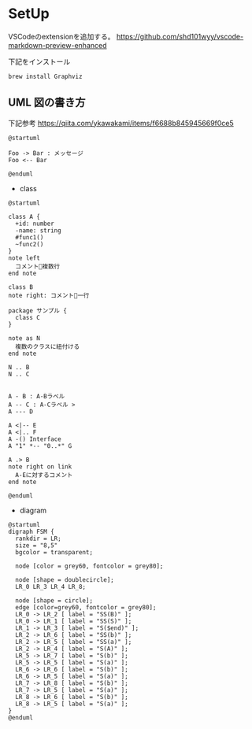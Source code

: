 # SetUp
VSCodeのextensionを追加する。
https://github.com/shd101wyy/vscode-markdown-preview-enhanced

下記をインストール
```
brew install Graphviz
```

## UML 図の書き方
下記参考
https://qiita.com/ykawakami/items/f6688b845945669f0ce5

```PlantUML
@startuml

Foo -> Bar : メッセージ
Foo <-- Bar

@enduml
```

- class
  
```PlantUML
@startuml

class A {
  +id: number
  -name: string
  #func1()
  ~func2()
}
note left
  コメント複数行
end note

class B
note right: コメント一行

package サンプル {
  class C
}

note as N
  複数のクラスに紐付ける
end note

N .. B
N .. C


A - B : A-Bラベル
A -- C : A-Cラベル >
A --- D

A <|-- E
A <|.. F
A -() Interface
A "1" *-- "0..*" G

A .> B
note right on link
  A-Eに対するコメント
end note

@enduml
```


- diagram
```PlantUML
@startuml
digraph FSM {
  rankdir = LR;
  size = "8,5"
  bgcolor = transparent;

  node [color = grey60, fontcolor = grey80];

  node [shape = doublecircle];
  LR_0 LR_3 LR_4 LR_8;

  node [shape = circle];
  edge [color=grey60, fontcolor = grey80];
  LR_0 -> LR_2 [ label = "SS(B)" ];
  LR_0 -> LR_1 [ label = "SS(S)" ];
  LR_1 -> LR_3 [ label = "S($end)" ];
  LR_2 -> LR_6 [ label = "SS(b)" ];
  LR_2 -> LR_5 [ label = "SS(a)" ];
  LR_2 -> LR_4 [ label = "S(A)" ];
  LR_5 -> LR_7 [ label = "S(b)" ];
  LR_5 -> LR_5 [ label = "S(a)" ];
  LR_6 -> LR_6 [ label = "S(b)" ];
  LR_6 -> LR_5 [ label = "S(a)" ];
  LR_7 -> LR_8 [ label = "S(b)" ];
  LR_7 -> LR_5 [ label = "S(a)" ];
  LR_8 -> LR_6 [ label = "S(b)" ];
  LR_8 -> LR_5 [ label = "S(a)" ];
}
@enduml
```